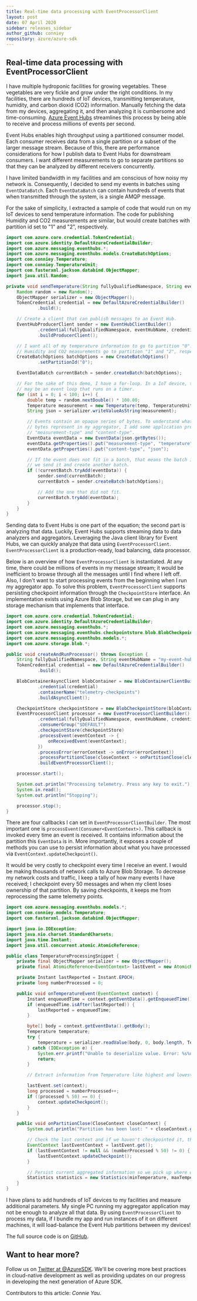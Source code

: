 ```yaml
---
title: Real-time data processing with EventProcessorClient
layout: post
date: 07 April 2020
sidebar: releases_sidebar
author_github: conniey
repository: azure/azure-sdk
---
```


## Real-time data processing with EventProcessorClient

I have multiple hydroponic facilities for growing vegetables. These vegetables are very fickle and
grow under the right conditions. In my facilities, there are hundreds of IoT devices, transmitting
temperature, humidity, and carbon dioxid (CO2) information. Manually fetching the data from my
devices, aggregating it, and then analyzing it is cumbersome and time-consuming. [Azure Event
Hubs](https://azure.microsoft.com/services/event-hubs/) streamlines this process by being able to
receive and process millions of events per second.

Event Hubs enables high throughput using a partitioned consumer model. Each consumer receives data
from a single partition or a subset of the larger message stream. Because of this, there are
performance considerations for how I publish data to Event Hubs for downstream consumers. I want
different measurements to go to separate partitions so that they can be analyzed by different
receivers concurrently.

I have limited bandwidth in my facilities and am conscious of how noisy my network is. Consequently,
I decided to send my events in batches using `EventDataBatch`. Each `EventDataBatch` can contain
hundreds of events that when transmitted through the system, is a single AMQP message.

For the sake of simplicity, I extracted a sample of code that would run on my IoT devices to send
temperature information. The code for publishing Humidity and CO2 measurements are similar, but
would create batches with partition id set to "1" and "2", respectively.

```java
import com.azure.core.credential.TokenCredential;
import com.azure.identity.DefaultAzureCredentialBuilder;
import com.azure.messaging.eventhubs.*;
import com.azure.messaging.eventhubs.models.CreateBatchOptions;
import com.conniey.Temperature;
import com.conniey.TemperatureUnit;
import com.fasterxml.jackson.databind.ObjectMapper;
import java.util.Random;

private void sendTemperature(String fullyQualifiedNamespace, String eventHubName) throws Exception {
    Random random = new Random();
    ObjectMapper serializer = new ObjectMapper();
    TokenCredential credential = new DefaultAzureCredentialBuilder()
            .build();

    // Create a client that can publish messages to an Event Hub.
    EventHubProducerClient sender = new EventHubClientBuilder()
            .credential(fullyQualifiedNamespace, eventHubName, credential)
            .buildProducerClient();

    // I want all of my temperature information to go to partition "0".
    // Humidity and CO2 measurements go to partition "1" and "2", respectively.
    CreateBatchOptions batchOptions = new CreateBatchOptions()
            .setPartitionId("0");

    EventDataBatch currentBatch = sender.createBatch(batchOptions);

    // For the sake of this demo, I have a for-loop. In a IoT device, this
    // may be an event loop that runs on a timer.
    for (int i = 0; i < 100; i++) {
        double temp = random.nextDouble() * 100.00;
        Temperature measurement = new Temperature(temp, TemperatureUnit.CELSIUS);
        String json = serializer.writeValueAsString(measurement);

        // Events contain an opaque series of bytes. To understand what these
        // bytes represent in my aggregator, I add some application properties such as
        // "measurement-type" and "content-type".
        EventData eventData = new EventData(json.getBytes());
        eventData.getProperties().put("measurement-type", "temperature");
        eventData.getProperties().put("content-type", "json");

        // If the event does not fit in a batch, that means the batch is full, so
        // we send it and create another batch.
        if (!currentBatch.tryAdd(eventData)) {
            sender.send(currentBatch);
            currentBatch = sender.createBatch(batchOptions);

            // Add the one that did not fit.
            currentBatch.tryAdd(eventData);
        }
    }
}
```

Sending data to Event Hubs is one part of the equation; the second part is analyzing that data.
Luckily, Event Hubs supports streaming data to data analyzers and aggregators. Leveraging the Java
client library for Event Hubs, we can quickly analyze that data using `EventProcessorClient`.
`EventProcessorClient` is a production-ready, load balancing, data processor.

Below is an overview of how `EventProcessorClient` is instantiated. At any time, there could be
millions of events in my message stream; it would be inefficient to browse through all the messages
until I find where I left off. Also, I don't want to start processing events from the beginning when
I run my aggregator app. To solve this problem, `EventProcessorClient` supports persisting
checkpoint information through the `CheckpointStore` interface. An implementation exists using Azure
Blob Storage, but we can plug in any storage mechanism that implements that interface.

```java
import com.azure.core.credential.TokenCredential;
import com.azure.identity.DefaultAzureCredentialBuilder;
import com.azure.messaging.eventhubs.*;
import com.azure.messaging.eventhubs.checkpointstore.blob.BlobCheckpointStore;
import com.azure.messaging.eventhubs.models.*;
import com.azure.storage.blob.*;

public void createAndRunProcessor() throws Exception {
    String fullyQualifiedNamespace, String eventHubName = "my-event-hub-name";
    TokenCredential credential = new DefaultAzureCredentialBuilder()
            .build();

    BlobContainerAsyncClient blobContainer = new BlobContainerClientBuilder()
            .credential(credential)
            .containerName("telemetry-checkpoints")
            .buildAsyncClient();

    CheckpointStore checkpointStore = new BlobCheckpointStore(blobContainer);
    EventProcessorClient processor = new EventProcessorClientBuilder()
            .credential(fullyQualifiedNamespace, eventHubName, credential)
            .consumerGroup("$DEFAULT")
            .checkpointStore(checkpointStore)
            .processEvent(eventContext -> {
                onReceivedEvent(eventContext);
            })
            .processError(errorContext -> onError(errorContext))
            .processPartitionClose(closeContext -> onPartitionClose(closeContext))
            .buildEventProcessorClient();

    processor.start();

    System.out.println("Processing telemetry. Press any key to exit.");
    System.in.read();
    System.out.println("Stopping");

    processor.stop();
}
```

There are four callbacks I can set in `EventProcessorClientBuilder`. The most important one is
`processEvent(Consumer<EventContext>)`. This callback is invoked every time an event is received. It
contains information about the partition this `EventData` is in. More importantly, it exposes a
couple of methods you can use to persist information about what you have processed via
`EventContext.updateCheckpoint()`.

It would be very costly to checkpoint every time I receive an event. I would be making thousands of
network calls to Azure Blob Storage. To decrease my network costs and traffic, I keep a tally of how
many events I have received; I checkpoint every 50 messages and when my client loses ownership of
that partition. By saving checkpoints, it keeps me from reprocessing the same telemetry points.

```java
import com.azure.messaging.eventhubs.models.*;
import com.conniey.models.Temperature;
import com.fasterxml.jackson.databind.ObjectMapper;

import java.io.IOException;
import java.nio.charset.StandardCharsets;
import java.time.Instant;
import java.util.concurrent.atomic.AtomicReference;

public class TemperatureProcessingSnippet {
    private final ObjectMapper serializer = new ObjectMapper();
    private final AtomicReference<EventContext> lastEvent = new AtomicReference<>();

    private Instant lastReported = Instant.EPOCH;
    private long numberProcessed = 0;

    public void onTemperatureEvent(EventContext context) {
        Instant enqueuedTime = context.getEventData().getEnqueuedTime();
        if (enqueuedTime.isAfter(lastReported)) {
            lastReported = enqueuedTime;
        }

        byte[] body = context.getEventData().getBody();
        Temperature temperature;
        try {
            temperature = serializer.readValue(body, 0, body.length, Temperature.class);
        } catch (IOException e) {
            System.err.printf("Unable to deserialize value. Error: %s%n", e);
            return;
        }

        // Extract information from Temperature like highest and lowest temp.

        lastEvent.set(context);
        long processed = numberProcessed++;
        if ((processed % 50) == 0) {
            context.updateCheckpoint();
        }
    }

    public void onPartitionClose(CloseContext closeContext) {
        System.out.println("Partition has been lost: " + closeContext.getCloseReason());

        // Check the last context and if we haven't checkpointed it, then do so.
        EventContext lastEventContext = lastEvent.get();
        if (lastEventContext != null && (numberProcessed % 50) != 0) {
            lastEventContext.updateCheckpoint();
        }

        // Persist current aggregated information so we pick up where we stopped.
        Statistics statistics = new Statistics(minTemperature, maxTemperature, lastReported);
    }
}
```

I have plans to add hundreds of IoT devices to my facilities and measure additional parameters. My
single PC running my aggregator application may not be enough to analyze all that data. By using
`EventProcessorClient` to process my data, if I bundle my app and run instances of it on different
machines, it will load-balance the Event Hub partitions between my devices!

The full source code is on [GitHub](https://github.com/conniey/weather-app).

## Want to hear more?

Follow us on [Twitter at @AzureSDK](https://twitter.com/AzureSDK). We'll be covering more best
practices in cloud-native development as well as providing updates on our progress in developing the
next generation of Azure SDK.

Contributors to this article: _Connie Yau_.
